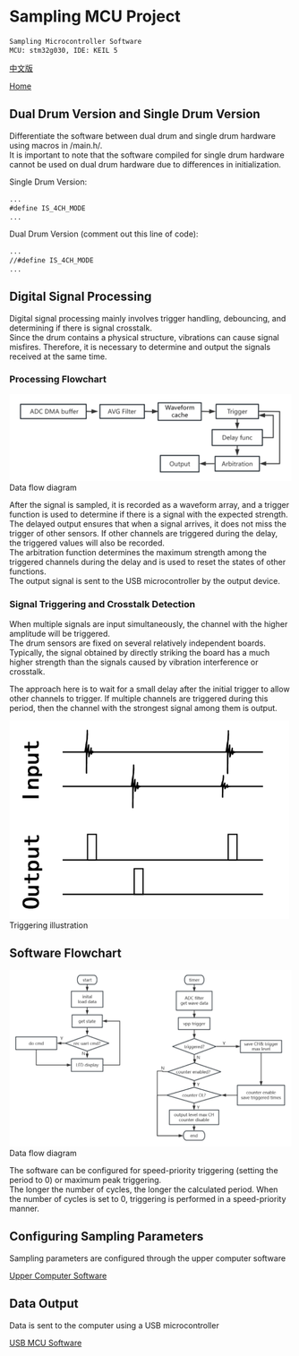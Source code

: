 # Sampling MCU Project
    Sampling Microcontroller Software
    MCU: stm32g030, IDE: KEIL 5

[中文版](./README.md)  

[Home](../)  


## Dual Drum Version and Single Drum Version

Differentiate the software between dual drum and single drum hardware using macros in /main.h/.  
It is important to note that the software compiled for single drum hardware cannot be used on dual drum hardware due to differences in initialization.  

Single Drum Version:
```
...
#define IS_4CH_MODE 
...
```

Dual Drum Version (comment out this line of code):
```
...
//#define IS_4CH_MODE 
...
```


## Digital Signal Processing

Digital signal processing mainly involves trigger handling, debouncing, and determining if there is signal crosstalk.  
Since the drum contains a physical structure, vibrations can cause signal misfires. Therefore, it is necessary to determine and output the signals received at the same time.  

### Processing Flowchart

![Data Flow](./img/block1_en.png "Data Flow")
Data flow diagram  

After the signal is sampled, it is recorded as a waveform array, and a trigger function is used to determine if there is a signal with the expected strength.  
The delayed output ensures that when a signal arrives, it does not miss the trigger of other sensors. If other channels are triggered during the delay, the triggered values will also be recorded.  
The arbitration function determines the maximum strength among the triggered channels during the delay and is used to reset the states of other functions.  
The output signal is sent to the USB microcontroller by the output device.  


### Signal Triggering and Crosstalk Detection

When multiple signals are input simultaneously, the channel with the higher amplitude will be triggered.  
The drum sensors are fixed on several relatively independent boards. Typically, the signal obtained by directly striking the board has a much higher strength than the signals caused by vibration interference or crosstalk.  

The approach here is to wait for a small delay after the initial trigger to allow other channels to trigger. If multiple channels are triggered during this period, then the channel with the strongest signal among them is output.  

![Triggering](./img/trigger.png "Triggering")
Triggering illustration  


## Software Flowchart

![Data Flow](./img/block2_en.png "Data Flow")
Data flow diagram  

The software can be configured for speed-priority triggering (setting the period to 0) or maximum peak triggering.  
The longer the number of cycles, the longer the calculated period. When the number of cycles is set to 0, triggering is performed in a speed-priority manner.  


## Configuring Sampling Parameters

Sampling parameters are configured through the upper computer software  

[Upper Computer Software](../QT-APP/)  


## Data Output

Data is sent to the computer using a USB microcontroller  

[USB MCU Software](../USB-MCU/)
